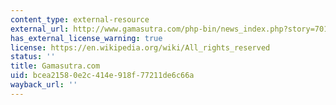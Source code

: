 ```yaml
---
content_type: external-resource
external_url: http://www.gamasutra.com/php-bin/news_index.php?story=7017
has_external_license_warning: true
license: https://en.wikipedia.org/wiki/All_rights_reserved
status: ''
title: Gamasutra.com
uid: bcea2158-0e2c-414e-918f-77211de6c66a
wayback_url: ''
---
```

